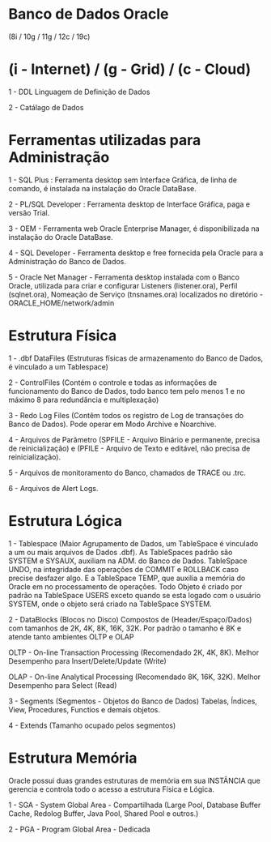 # Banco de Dados Oracle
(8i / 10g / 11g / 12c / 19c)
# (i - Internet) / (g - Grid) / (c - Cloud)

1 - DDL Linguagem de Definição de Dados

2 - Catálago de Dados

# Ferramentas utilizadas para Administração
1 - SQL Plus : Ferramenta desktop sem Interface Gráfica, de linha de comando, é instalada na instalação do Oracle DataBase.

2 - PL/SQL Developer : Ferramenta desktop de Interface Gráfica, paga e versão Trial.

3 - OEM - Ferramenta web Oracle Enterprise Manager, é disponibilizada na instalação do Oracle DataBase.

4 - SQL Developer - Ferramenta desktop e free fornecida pela Oracle para a Administração do Banco de Dados.

5 - Oracle Net Manager - Ferramenta desktop instalada com o Banco Oracle, utilizada para criar e configurar Listeners (listener.ora), Perfil (sqlnet.ora), Nomeação de Serviço (tnsnames.ora) localizados no diretório - ORACLE_HOME/network/admin

# Estrutura Física
1 - .dbf DataFiles (Estruturas físicas de armazenamento do Banco de Dados, é vinculado a um Tablespace)

2 - ControlFiles (Contém o controle e todas as informações de funcionamento do Banco de Dados, todo banco tem pelo menos 1 e no máximo 8 para redundância e multiplexação)

3 - Redo Log Files (Contêm todos os registro de Log de transações do Banco de Dados). Pode operar em Modo Archive e Noarchive.

4 - Arquivos de Parãmetro (SPFILE - Arquivo Binário e permanente, precisa de reinicialização) e (PFILE - Arquivo de Texto e editável, não precisa de reinicialização).

5 - Arquivos de monitoramento do Banco, chamados de TRACE ou .trc.

6 - Arquivos de Alert Logs.

# Estrutura Lógica
1 - Tablespace (Maior Agrupamento de Dados, um TableSpace é vinculado a um ou mais arquivos de Dados .dbf). As TableSpaces padrão são SYSTEM e SYSAUX, auxiliam na ADM. do Banco de Dados. TableSpace UNDO, na integridade das operações de COMMIT e ROLLBACK caso precise desfazer algo. E a TableSpace TEMP, que auxilia a memória do Oracle em no processamento de operações. Todo Objeto é criado por padrão na TableSpace USERS exceto quando se esta logado com o usuário SYSTEM, onde o objeto será criado na TableSpace SYSTEM.

2 - DataBlocks (Blocos no Disco)
Compostos de (Header/Espaço/Dados) com tamanhos de 2K, 4K, 8K, 16K, 32K. Por padrão o tamanho é 8K e atende tanto ambientes OLTP e OLAP

OLTP - On-line Transaction Processing (Recomendado 2K, 4K, 8K). Melhor Desempenho para Insert/Delete/Update (Write)

OLAP - On-line Analytical Processing (Recomendado 8K, 16K, 32K). Melhor Desempenho para Select (Read)

3 - Segments (Segmentos - Objetos do Banco de Dados)
Tabelas, Índices, View, Procedures, Functios e demais objetos.

4 - Extends (Tamanho ocupado pelos segmentos)

# Estrutura Memória
Oracle possui duas grandes estruturas de memória em sua INSTÂNCIA que gerencia e controla todo o acesso a estrutura Física e Lógica.

1 - SGA - System Global Area - Compartilhada
(Large Pool, Database Buffer Cache, Redolog Buffer, Java Pool, Shared Pool e outros.)

2 - PGA - Program Global Area - Dedicada
